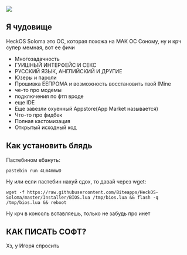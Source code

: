 ![](https://i.imgur.com/Ki5bX0I.gif)


## Я чудовище

HeckOS Soloma это ОС, которая похожа на МАК ОС Соному, ну и крч супер мемная, вот ее фичи

-   Многозадачность
-   ГУИШНЫЙ ИНТЕРФЕЙС И СЕКС
-   РУССКИЙ ЯЗЫК, АНГЛИЙСКИЙ И ДРУГИЕ
-   Юзеры и пароли
-   Прошивка ЕЕПРОМА и возможность восстановить твой IMine
-   че-то про модемы
-   подключения по фтп вроде
-   еще IDE
-   Еще завезли охуенный Appstore(App Market называется)
-   Что-то про фидбек
-   Полная кастомизация
-   Открытый исходный код

## Как установить блядь

Пастебином ебануть:

	pastebin run 4Lm4mmwD

Ну или если пастебин нахуй сдох, то давай через wget:

	wget -f https://raw.githubusercontent.com/Biteapps/HeckOS-Soloma/master/Installer/BIOS.lua /tmp/bios.lua && flash -q /tmp/bios.lua && reboot

Ну крч в консоль вставляешь, только не забудь про инет

## КАК ПИСАТЬ СОФТ?

Хз, у Игоря спросить
